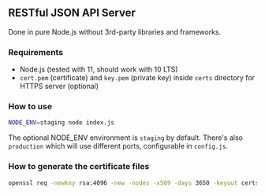 ## RESTful JSON API Server

Done in pure Node.js without 3rd-party libraries and frameworks.

### Requirements
- Node.js (tested with 11, should work with 10 LTS)
- `cert.pem` (certificate) and `key.pem` (private key) inside `certs` directory for HTTPS server (optional)

### How to use
```bash
NODE_ENV=staging node index.js
```

The optional NODE_ENV environment is `staging` by default. There's also `production` which will use different ports, configurable in `config.js`.

### How to generate the certificate files
```bash
openssl req -newkey rsa:4096 -new -nodes -x509 -days 3650 -keyout certs/key.pem -out certs/cert.pem -subj "/CN=localhost"
```